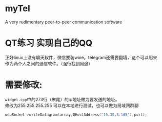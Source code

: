 # myTel
A very rudimentary peer-to-peer communication software
# QT练习 实现自己的QQ
正好linux上没有聊天软件，微信要装wine，telegram还需要翻墙，这个可以用来作为两个人之间的通信软件。（强行找到用途）
# 需要修改:
`widget.cpp`中的273行（末尾）的ip地址做为要发送的地址。  
修改为255.255.255.255 可以在本地进行测试，也可以做为局域网群聊
```c++
udpSocket->writeDatagram(array,QHostAddress("10.30.3.165"),port);
```
